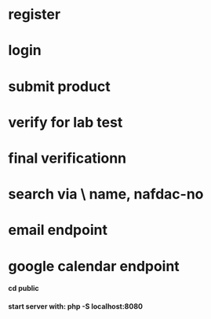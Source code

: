 

# register

# login

# submit product

# verify for lab test

# final verificationn

# search via \ name, nafdac-no

# email endpoint

# google calendar endpoint

#### cd public
#### start server with: php -S localhost:8080

